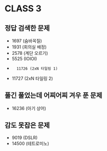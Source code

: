 # CLASS 3

## 정답 검색한 문제

-   1697 (숨바꼭질)
-   1931 (회의실 배정)
-   2578 (계단 오르기)
-   5525 (IOIOI)
-       11726 (2xN 타일링 1)
-   11727 (2xN 타일링 2)

## 풀긴 풀었는데 어찌어찌 겨우 푼 문제

-   16236 (아기 상어)

## 감도 못잡은 문제

-   9019 (DSLR)
-	14500 (테트로미노)
